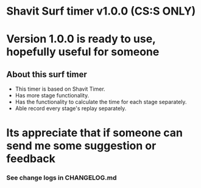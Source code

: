 # Shavit Surf timer v1.0.0 (CS:S ONLY)

# Version 1.0.0 is ready to use, hopefully useful for someone

## About this surf timer
- This timer is based on Shavit Timer.
- Has more stage functionality.
- Has the functionality to calculate the time for each stage separately.
- Able record every stage's replay separately.

# Its appreciate that if someone can send me some suggestion or feedback

### See change logs in CHANGELOG.md
